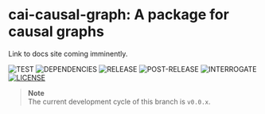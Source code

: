 # cai-causal-graph: A package for causal graphs

Link to docs site coming imminently.

![TEST](https://github.com/causalens/cai-causal-graph/workflows/MAIN-CHECKS/badge.svg?branch=main)
![DEPENDENCIES](https://github.com/causalens/cai-causal-graph/workflows/DEPENDENCIES-CHECKS/badge.svg?branch=main) 
![RELEASE](https://github.com/causalens/cai-causal-graph/workflows/RELEASE/badge.svg) 
![POST-RELEASE](https://github.com/causalens/cai-causal-graph/workflows/POST-RELEASE/badge.svg?branch=main) 
![INTERROGATE](./docs/interrogate_badge.svg)
[![LICENSE](https://img.shields.io/badge/License-Apache_2.0-blue.svg)](https://www.apache.org/licenses/LICENSE-2.0)

> **Note**  
> The current development cycle of this branch is `v0.0.x`.
